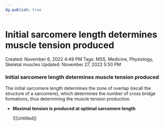 ```yaml
---
dg-publish: true
---
```


# Initial sarcomere length determines muscle tension produced

Created: November 6, 2022 4:49 PM
Tags: MSS, Medicine, Physiology, Skeletal muscles
Updated: November 27, 2022 5:50 PM

### Initial sarcomere length determines muscle tension produced

The initial sarcomere length determines the zone of overlap (recall the structure of a sarcomere), which determines the number of cross bridge formations, thus determining the muscle tension production.

- ************************************************************************Maximal tension is produced at optimal sarcomere length************************************************************************
    
    ![[Untitled]]